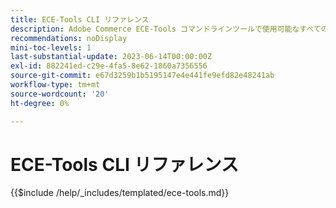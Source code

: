 ```yaml
---
title: ECE-Tools CLI リファレンス
description: Adobe Commerce ECE-Tools コマンドラインツールで使用可能なすべてのコマンド、引数、およびオプションについて説明します。
recommendations: noDisplay
mini-toc-levels: 1
last-substantial-update: 2023-06-14T00:00:00Z
exl-id: 882241ed-c29e-4fa5-8e62-1860a7356556
source-git-commit: e67d3259b1b5195147e4e441fe9efd82e48241ab
workflow-type: tm+mt
source-wordcount: '20'
ht-degree: 0%

---
```


# ECE-Tools CLI リファレンス

{{$include /help/_includes/templated/ece-tools.md}}
